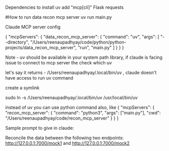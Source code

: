 Dependencies to install
uv add "mcp[cli]" Flask requests


#How to run data recon mcp server
uv run main.py

Claude MCP server config

{
    "mcpServers": {
      "data_recon_mcp_server": {
        "command": "uv",
        "args": [
          "--directory",
          "/Users/reenaupadhyay/code/python/python-projects/data_recon_mcp_server",
          "run",
          "main.py"
        ]
      }
    }
}    


Note - uv should be available in your system path library, if claude is facing issue to connect to mcp server the check
which uv

let's say it returns - /Users/reenaupadhyay/.local/bin/uv , claude doesn't have access to run uv command

create a symlink

sudo ln -s /Users/reenaupadhyay/.local/bin/uv /usr/local/bin/uv


instead of uv you can use python command also, like
{
  "mcpServers": {
    "recon_mcp_server": {
      "command": "python3",
      "args": ["main.py"],
      "cwd": "/Users/reenaupadhyay/code/recon_mcp_server"
    }
  }
}


Sample prompt to give in claude:

Reconcile the data between the following two endpoints:
http://127.0.0.1:7000/mock1 and http://127.0.0.1:7000/mock2
